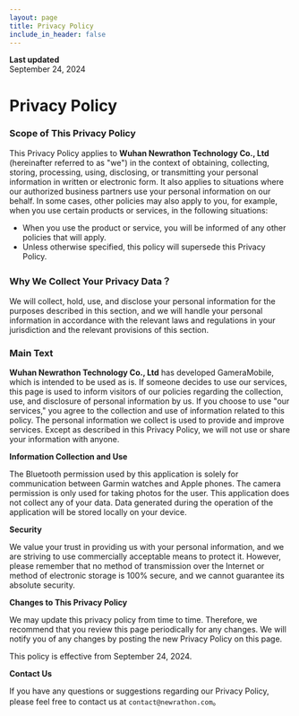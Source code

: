 ```yaml
---
layout: page
title: Privacy Policy
include_in_header: false
---
```


**Last updated**  
September 24, 2024

# Privacy Policy

### Scope of This Privacy Policy

This Privacy Policy applies to **Wuhan Newrathon Technology Co., Ltd** (hereinafter referred to as "we") in the context of obtaining, collecting, storing, processing, using, disclosing, or transmitting your personal information in written or electronic form. It also applies to situations where our authorized business partners use your personal information on our behalf. In some cases, other policies may also apply to you, for example, when you use certain products or services, in the following situations:

- When you use the product or service, you will be informed of any other policies that will apply.
- Unless otherwise specified, this policy will supersede this Privacy Policy.

### Why We Collect Your Privacy Data？

We will collect, hold, use, and disclose your personal information for the purposes described in this section, and we will handle your personal information in accordance with the relevant laws and regulations in your jurisdiction and the relevant provisions of this section.

### Main Text

**Wuhan Newrathon Technology Co., Ltd** has developed GameraMobile, which is intended to be used as is. If someone decides to use our services, this page is used to inform visitors of our policies regarding the collection, use, and disclosure of personal information by us. If you choose to use "our services," you agree to the collection and use of information related to this policy. The personal information we collect is used to provide and improve services. Except as described in this Privacy Policy, we will not use or share your information with anyone.

**Information Collection and Use**

The Bluetooth permission used by this application is solely for communication between Garmin watches and Apple phones. The camera permission is only used for taking photos for the user. This application does not collect any of your data. Data generated during the operation of the application will be stored locally on your device.

**Security**

We value your trust in providing us with your personal information, and we are striving to use commercially acceptable means to protect it. However, please remember that no method of transmission over the Internet or method of electronic storage is 100% secure, and we cannot guarantee its absolute security.

**Changes to This Privacy Policy**

We may update this privacy policy from time to time. Therefore, we recommend that you review this page periodically for any changes. We will notify you of any changes by posting the new Privacy Policy on this page.

This policy is effective from September 24, 2024.

**Contact Us**

If you have any questions or suggestions regarding our Privacy Policy, please feel free to contact us at `contact@newrathon.com`。
